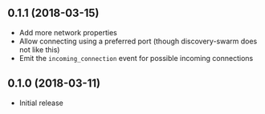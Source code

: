 ## 0.1.1 (2018-03-15)

* Add more network properties
* Allow connecting using a preferred port (though discovery-swarm does not like this)
* Emit the `incoming_connection` event for possible incoming connections

## 0.1.0 (2018-03-11)

* Initial release